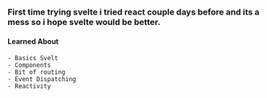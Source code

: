 ### First time trying svelte i tried react couple days before and its a mess so i hope svelte would be better.

#### Learned About

    - Basics Svelt
    - Components
    - Bit of routing
    - Event Dispatching
    - Reactivity
